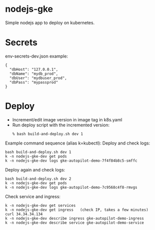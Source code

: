 # nodejs-gke
Simple nodejs app to deploy on kubernetes.

# Secrets
env-secrets-dev.json example:
```
{
  "dbHost": "127.0.0.1",
  "dbName": "mydb_prod",
  "dbUser": "mydbuser_prod",
  "dbPass": "mypassprod"
}
```
# Deploy
- Increment/edit image version in image tag in k8s.yaml
- Run deploy script with the incremented version:
    ```
    % bash build-and-deploy.sh dev 1 
    ```
Example command sequence (alias k=kubectl):
Deploy and check logs:
```
bash build-and-deploy.sh dev 1
k -n nodejs-gke-dev get pods
k -n nodejs-gke-dev logs gke-autopilot-demo-7f4f84b8c5-smffc
```
Deploy again and check logs:
```
bash build-and-deploy.sh dev 2
k -n nodejs-gke-dev get pods
k -n nodejs-gke-dev logs gke-autopilot-demo-7c9568c4f8-rmvgs
```
Check service and ingress:
```
k -n nodejs-gke-dev get services
k -n nodejs-gke-dev get ingress   (check IP, takes a few minutes)
curl 34.34.34.134
k -n nodejs-gke-dev describe ingress gke-autopilot-demo-ingress
k -n nodejs-gke-dev describe service gke-autopilot-demo-service
```
